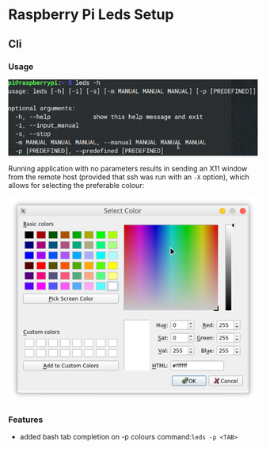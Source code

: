 # Raspberry Pi Leds Setup
## Cli
### Usage
![img](resources/usage.png)

Running application with no parameters results in sending an X11 window from the remote host (provided that ssh was run with an `-X` option), which allows for selecting the preferable colour:

![img](resources/gui.png)
### Features
- added bash tab completion on -p colours command:`leds -p <TAB>`
